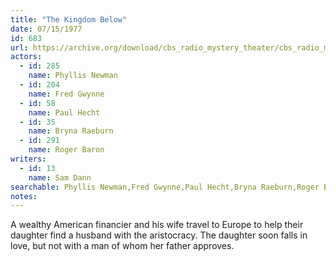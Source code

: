 ```yaml
---
title: "The Kingdom Below"
date: 07/15/1977
id: 683
url: https://archive.org/download/cbs_radio_mystery_theater/cbs_radio_mystery_theater-0651-0700.zip/cbs_radio_mystery_theater-0651-0700%2Fcbsrmt_0683_the_kingdom_below.mp3
actors:  
  - id: 285
    name: Phyllis Newman  
  - id: 204
    name: Fred Gwynne  
  - id: 58
    name: Paul Hecht  
  - id: 35
    name: Bryna Raeburn  
  - id: 291
    name: Roger Baron
writers:  
  - id: 13
    name: Sam Dann
searchable: Phyllis Newman,Fred Gwynne,Paul Hecht,Bryna Raeburn,Roger Baron Sam Dann
notes:  
---
```

A wealthy American financier and his wife travel to Europe to help their daughter find a husband with the aristocracy. The daughter soon falls in love, but not with a man of whom her father approves.